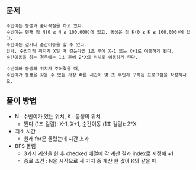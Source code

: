 ## 문제
```
수빈이는 동생과 숨바꼭질을 하고 있다.
수빈이는 현재 점 N(0 ≤ N ≤ 100,000)에 있고, 동생은 점 K(0 ≤ K ≤ 100,000)에 있다.
수빈이는 걷거나 순간이동을 할 수 있다.
만약, 수빈이의 위치가 X일 때 걷는다면 1초 후에 X-1 또는 X+1로 이동하게 된다.
순간이동을 하는 경우에는 1초 후에 2*X의 위치로 이동하게 된다.

수빈이와 동생의 위치가 주어졌을 때,
수빈이가 동생을 찾을 수 있는 가장 빠른 시간이 몇 초 후인지 구하는 프로그램을 작성하시오.
```

## 풀이 방법
- N : 수빈이가 있는 위치, K : 동생의 위치
  - 뛴다 (1초 걸림): X-1, X+1, 순간이동 (1초 걸림): 2*X
- 최소 시간
  - 원래 for문 돌렸는데 시간 초과
- BFS 돌림
  - 3가지 계산을 한 후 checked 배열에 각 계산 결과 index로 지정해 +1
  - 종료 조건 : N을 시작으로 세 가지 중 계산 한 값이 K와 같을 때  
